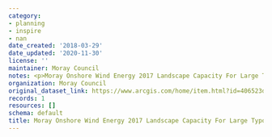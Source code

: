 ```yaml
---
category:
- planning
- inspire
- nan
date_created: '2018-03-29'
date_updated: '2020-11-30'
license: ''
maintainer: Moray Council
notes: <p>Moray Onshore Wind Energy 2017 Landscape Capacity For Large Typologies (Moray)</p>
organization: Moray Council
original_dataset_link: https://www.arcgis.com/home/item.html?id=406523dc2a4b4d1a917b10b91a4793fc
records: 1
resources: []
schema: default
title: Moray Onshore Wind Energy 2017 Landscape Capacity For Large Typologies (Moray)
---
```

